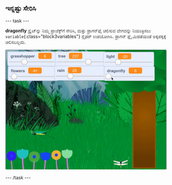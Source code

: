 ## ಇನ್ನಷ್ಟು ಸೇರಿಸಿ

--- task ---

**dragonfly** ಸ್ಪ್ರೈಟ್‌ನ್ನು ನಿಮ್ಮ ಪ್ರಾಜೆಕ್ಟ್‌ಗೆ ಸೇರಿಸಿ, ಮತ್ತು ಡ್ರಾಗನ್‌ಫೈ ಚಲಿಸುವ ವೇಗವನ್ನು ನಿಯಂತ್ರಿಸಲು `variable`{:class="block3variables"} ಸ್ಲೈಡರ್‌ ಉಪಯೋಗಿಸಿ. ಡ್ರಾಗನ್ ಫ್ಲೈ ಮಿಡತೆಯಂತೆ ಅಕ್ಕಪಕ್ಕಕ್ಕೆ ಚಲಿಸಬಲ್ಲದು.

![ಯಾದೃಚ್ಛಿಕವಾಗಿ ಚಲಿಸುವ ಚಿಟ್ಟೆಯೊಂದಿಗೆ ಕಾಡಿನ ಅನಿಮೇಟೆಡ್ ಜಿಐಎಫ್](images/dragonfly.gif)

--- /task ---

